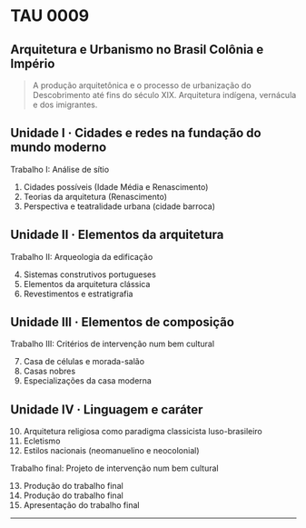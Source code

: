 # TAU 0009

## Arquitetura e Urbanismo no Brasil Colônia e Império

> A produção arquitetônica e o processo de urbanização do Descobrimento
> até fins do século XIX. Arquitetura indígena, vernácula e dos
> imigrantes.

## Unidade I · Cidades e redes na fundação do mundo moderno

Trabalho I: Análise de sítio

1. Cidades possíveis (Idade Média e Renascimento)
2. Teorias da arquitetura (Renascimento)
3. Perspectiva e teatralidade urbana (cidade barroca)

## Unidade II · Elementos da arquitetura

Trabalho II: Arqueologia da edificação

4. Sistemas construtivos portugueses
5. Elementos da arquitetura clássica
6. Revestimentos e estratigrafia

## Unidade III · Elementos de composição

Trabalho III: Critérios de intervenção num bem cultural

7. Casa de células e morada-salão
8. Casas nobres
9. Especializações da casa moderna

## Unidade IV · Linguagem e caráter

10. Arquitetura religiosa como paradigma classicista luso-brasileiro
11. Ecletismo
12. Estilos nacionais (neomanuelino e neocolonial)

Trabalho final: Projeto de intervenção num bem cultural

13. Produção do trabalho final
14. Produção do trabalho final
15. Apresentação do trabalho final

------



